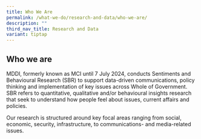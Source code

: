 ```yaml
---
title: Who We Are
permalink: /what-we-do/research-and-data/who-we-are/
description: ""
third_nav_title: Research and Data
variant: tiptap
---
```

<h2>Who we are</h2>
<p>MDDI, formerly known as MCI until 7 July 2024, conducts Sentiments and
Behavioural Research (SBR) to support data-driven communications, policy
thinking and implementation of key issues across Whole of Government. SBR
refers to quantitative, qualitative and/or behavioural insights research
that seek to understand how people feel about issues, current affairs and
policies.</p>
<p>Our research is structured around key focal areas ranging from social,
economic, security, infrastructure, to communications- and media-related
issues.</p>